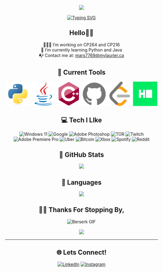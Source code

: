 <div align="center">

<img src="https://img.icons8.com/?size=512&id=y8q66v6ExjBy&format=png" width="40px">

[![Typing SVG](https://readme-typing-svg.demolab.com?font=Times+New+Roman&weight=900&size=55&pause=1000&color=8A0707&center=true&vCenter=true&width=435&lines=Michael+Marsillo)](https://git.io/typing-svg)

## Hello👋🏼
👨🏼‍🏭 I’m working on CP264 and CP216<br>📖 I’m currently learning Python and Java<br>📭 Contact me at: mars7769@mylaurier.ca

## 🔧 Current Tools
![Python](https://raw.githubusercontent.com/michaelmarsillo/michaelmarsillo/a0221859d216b7eff4c2a56b71c0dda1139db364/SVG%20Docs/python.svg)
![Java](https://raw.githubusercontent.com/michaelmarsillo/michaelmarsillo/a0221859d216b7eff4c2a56b71c0dda1139db364/SVG%20Docs/java.svg)
![C++](https://raw.githubusercontent.com/michaelmarsillo/michaelmarsillo/a0221859d216b7eff4c2a56b71c0dda1139db364/SVG%20Docs/cplusplus.svg)
![Github](https://raw.githubusercontent.com/michaelmarsillo/michaelmarsillo/a0221859d216b7eff4c2a56b71c0dda1139db364/SVG%20Docs/github.svg)
![LeetCode](https://raw.githubusercontent.com/michaelmarsillo/michaelmarsillo/a0221859d216b7eff4c2a56b71c0dda1139db364/SVG%20Docs/leetcode.svg)
![HackerRAnk](https://raw.githubusercontent.com/michaelmarsillo/michaelmarsillo/a0221859d216b7eff4c2a56b71c0dda1139db364/SVG%20Docs/hackerrank.svg)


## 💻 Tech I LIke
![Windows 11](https://img.shields.io/badge/Windows%2011-%230079d5.svg?style=for-the-badge&logo=Windows%2011&logoColor=white) ![Google](https://img.shields.io/badge/google-4285F4?style=for-the-badge&logo=google&logoColor=white) ![Adobe Photoshop](https://img.shields.io/badge/adobe%20photoshop-%2331A8FF.svg?style=for-the-badge&logo=adobe%20photoshop&logoColor=white) ![TOR](https://img.shields.io/badge/tor-%237E4798.svg?style=for-the-badge&logo=tor-project&logoColor=white) ![Twitch](https://img.shields.io/badge/Twitch-9347FF?style=for-the-badge&logo=twitch&logoColor=white) ![Adobe Premiere Pro](https://img.shields.io/badge/Adobe%20Premiere%20Pro-9999FF.svg?style=for-the-badge&logo=Adobe%20Premiere%20Pro&logoColor=white) ![Uber](https://img.shields.io/badge/Uber-%23000000.svg?style=for-the-badge&logo=Uber&logoColor=white) ![Bitcoin](https://img.shields.io/badge/Bitcoin-000?style=for-the-badge&logo=bitcoin&logoColor=white) ![Xbox](https://img.shields.io/badge/xbox-%23107C10.svg?style=for-the-badge&logo=xbox&logoColor=white) ![Spotify](https://img.shields.io/badge/Spotify-1ED760?style=for-the-badge&logo=spotify&logoColor=white) ![Reddit](https://img.shields.io/badge/Reddit-FF4500?style=for-the-badge&logo=reddit&logoColor=white)

## 🚀 GitHub Stats
![](https://github-readme-streak-stats.herokuapp.com/?user=michaelmarsillo&theme=shadow_red&hide_border=false)<br/>

## 📝 Languages
![](https://github-readme-stats.vercel.app/api/top-langs/?username=michaelmarsillo&theme=shadow_red&hide_border=false&include_all_commits=true&count_private=false&layout=compact)


## ✌🏼 Thanks For Stopping By,
![Berserk GIF](https://github.com/michaelmarsillo/michaelmarsillo/blob/main/Berserk.gif?raw=true)<br/>
<br/>
[![](https://visitcount.itsvg.in/api?id=michaelmarsillo&icon=7&color=1)](https://visitcount.itsvg.in)

---
## 🌐 Lets Connect!
[![LinkedIn](https://img.shields.io/badge/linkedin-%230077B5.svg?style=for-the-badge&logo=linkedin&logoColor=white)](https://www.linkedin.com/in/michaelmarsillo/)
[![Instagram](https://img.shields.io/badge/Instagram-%23E4405F.svg?style=for-the-badge&logo=Instagram&logoColor=white)](https://www.instagram.com/michaelmarsillo/)
<!-- Proudly created with GPRM ( https://gprm.itsvg.in ) -->
